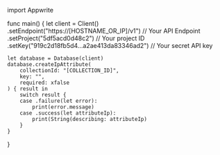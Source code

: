 import Appwrite

func main() {
    let client = Client()
      .setEndpoint("https://[HOSTNAME_OR_IP]/v1") // Your API Endpoint
      .setProject("5df5acd0d48c2") // Your project ID
      .setKey("919c2d18fb5d4...a2ae413da83346ad2") // Your secret API key

    let database = Database(client)
    database.createIpAttribute(
        collectionId: "[COLLECTION_ID]",
        key: "",
        required: xfalse
    ) { result in
        switch result {
        case .failure(let error):
            print(error.message)
        case .success(let attributeIp):
            print(String(describing: attributeIp)
        }
    }
}
